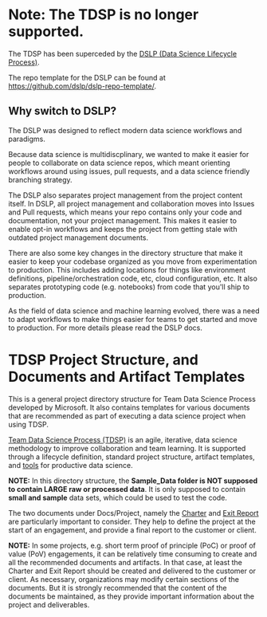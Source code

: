 # Note: The TDSP is no longer supported.

The TDSP has been superceded by the [DSLP (Data Science Lifecycle Process)](https://github.com/dslp/dslp).

The repo template for the DSLP can be found at https://github.com/dslp/dslp-repo-template/.

## Why switch to DSLP?

The DSLP was designed to reflect modern data science workflows and paradigms.  

Because data science is multidiscplinary, we wanted to make it easier for people to collaborate on data science repos, which meant orienting workflows around using issues, pull requests, and a data science friendly branching strategy.

The DSLP also separates project management from the project content itself. In DSLP, all project management and collaboration moves into Issues and Pull requests, which means your repo contains only your code and documentation, not your project management. This makes it easier to enable opt-in workflows and keeps the project from getting stale with outdated project management documents.

There are also some key changes in the directory structure that make it easier to keep your codebase organized as you move from experimentation to production. This includes adding locations for things like environment definitions, pipeline/orchestration code, etc, cloud configuration, etc. It also separates prototyping code (e.g. notebooks) from code that you'll ship to production.

As the field of data science and machine learning evolved, there was a need to adapt workflows to make things easier for teams to get started and move to production. For more details please read the DSLP docs.


# TDSP Project Structure, and Documents and Artifact Templates

This is a general project directory structure for Team Data Science Process developed by Microsoft. It also contains templates for various documents that are recommended as part of executing a data science project when using TDSP. 

[Team Data Science Process (TDSP)](https://docs.microsoft.com/en-us/azure/machine-learning/team-data-science-process/overview) is an agile, iterative, data science methodology to improve collaboration and team learning. It is supported through a lifecycle definition, standard project structure, artifact templates, and [tools](https://github.com/Azure/Azure-TDSP-Utilities) for productive data science. 


**NOTE:** In this directory structure, the **Sample_Data folder is NOT supposed to contain LARGE raw or processed data**. It is only supposed to contain **small and sample** data sets, which could be used to test the code.

The two documents under Docs/Project, namely the [Charter](./Docs/Project/Charter.md) and [Exit Report](./Docs/Project/Exit%20Report.md) are particularly important to consider. They help to define the project at the start of an engagement, and provide a final report to the customer or client.

**NOTE:** In some projects, e.g. short term proof of principle (PoC) or proof of value (PoV) engagements, it can be relatively time consuming to create and all the recommended documents and artifacts. In that case, at least the Charter and Exit Report should be created and delivered to the customer or client. As necessary, organizations may modify certain sections of the documents. But it is strongly recommended that the content of the documents be maintained, as they provide important information about the project and deliverables.
